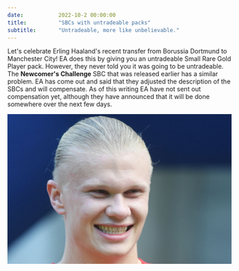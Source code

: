 ```yaml
---
date: 			2022-10-2 00:00:00
title: 			"SBCs with untradeable packs"
subtitle: 		"Untradeable, more like unbelievable."
---
```


Let's celebrate Erling Haaland's recent transfer from Borussia Dortmund to Manchester City! EA does this by giving you an untradeable Small Rare Gold Player pack. However, they never told you it was going to be untradeable. The **Newcomer's Challenge** SBC that was released earlier has a similar problem. EA has come out and said that they adjusted the description of the SBCs and will compensate. As of this writing EA have not sent out compensation yet, although they have announced that it will be done somewhere over the next few days.


<img src="/assets/images/haaland.jpg" alt="Haaland agrees."/>